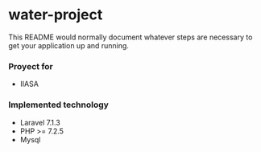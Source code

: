 # water-project

This README would normally document whatever steps are necessary to get your application up and running.

### Proyect for ###

* IIASA

### Implemented technology ###

* Laravel 7.1.3
* PHP >= 7.2.5
* Mysql